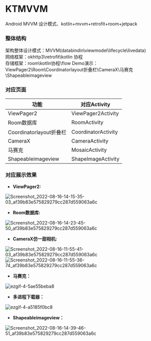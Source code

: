 # KTMVVM
	
Android MVVM 设计模式、kotlin+mvvm+retrofit+room+jetpack  

### 整体结构
架构整体设计模式：MVVM(databindin\viewmodel\lifecycle\livedata)  
网络框架：okhttp3\retrofit\kotlin 协程  
存储框架：room\kotlin协程\flow
Demo演示：ViewPager2\Room\Coordinatorlayout折叠栏\CameraX\马赛克\Shapeableimageview

### 对应页面

|  功能   | 对应Activity|
|  ----  | ----  |
| ViewPager2  | ViewPager2Activity |
| Room数据库  | RoomActivity |
| Coordinatorlayout折叠栏  | CoordinatorActivity |
| CameraX  | CameraActivity |
| 马赛克  | MosaicActivity |
| Shapeableimageview  | ShapeImageActivity |


### 对应展示效果

* **ViewPager2:**


![Screenshot_2022-08-16-14-15-35-03_af39b83e575829279cc287d559063a6c](https://user-images.githubusercontent.com/70507884/184810734-5d731d47-2ea0-4484-8e10-7c23df3dcc0d.jpg)


* **Room数据库:**

![Screenshot_2022-08-16-14-23-45-50_af39b83e575829279cc287d559063a6c](https://user-images.githubusercontent.com/70507884/184811742-0e7c8b91-8623-47ad-86d9-cb0db74ab77a.jpg)



* **CameraX仿一甜相机:**

![Screenshot_2022-08-16-11-55-41-03_af39b83e575829279cc287d559063a6c](https://user-images.githubusercontent.com/70507884/184812545-f47fa076-cfa1-4f14-88c8-e96b4bf36c49.jpg) 
![Screenshot_2022-08-16-11-55-36-74_af39b83e575829279cc287d559063a6c](https://user-images.githubusercontent.com/70507884/184812567-cc2578be-0008-4631-8c7b-55472ab8f050.jpg)


* **马赛克：**

![ezgif-4-5ae55beba8](https://user-images.githubusercontent.com/70507884/184813184-668f2d1a-b5c0-481e-804d-0a18ce453322.gif)

* **多进程下载器：**

![ezgif-4-a5185f0bc8](https://user-images.githubusercontent.com/70507884/184813790-557aa24d-eb13-4226-89c9-bfe903da6991.gif)

* **Shapeableimageview：**

![Screenshot_2022-08-16-14-39-46-51_af39b83e575829279cc287d559063a6c](https://user-images.githubusercontent.com/70507884/184814050-d74ac31f-b262-4184-8afb-9a1002cfc94a.jpg)


